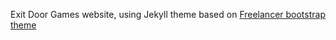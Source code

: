 Exit Door Games website, using Jekyll theme based on [Freelancer bootstrap theme ](http://startbootstrap.com/template-overviews/freelancer/)
